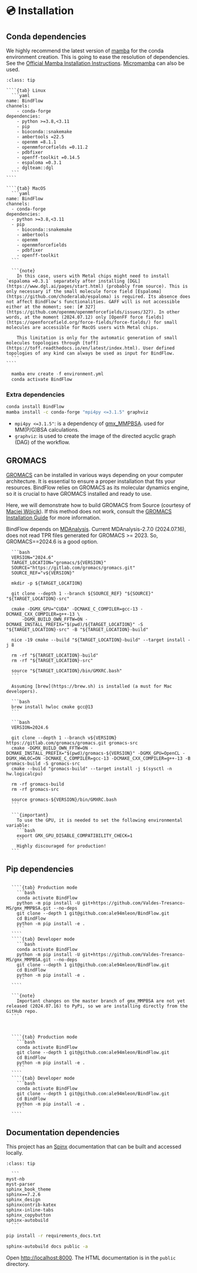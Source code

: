 # 💿 Installation

## Conda dependencies

We highly recommend the latest version of [mamba](https://mamba.readthedocs.io/en/latest/index.html) for the conda environment creation. This is going to ease the resolution of dependencies. See the [Official Mamba Installation Instructions](https://mamba.readthedocs.io/en/latest/installation/mamba-installation.html). [Micromamba](https://mamba.readthedocs.io/en/latest/installation/micromamba-installation.html) can also be used.


`````{admonition} environment.yml
:class: tip

````{tab} Linux
  ```yaml
name: BindFlow
channels:
    - conda-forge
dependencies:
    - python >=3.8,<3.11
    - pip
    - bioconda::snakemake
    - ambertools =22.5
    - openmm =8.1.1
    - openmmforcefields =0.11.2
    - pdbfixer
    - openff-toolkit =0.14.5
    - espaloma =0.3.1
    - dglteam::dgl
  ```
````

````{tab} MacOS
  ```yaml
name: BindFlow
channels:
  - conda-forge
dependencies:
  - python >=3.8,<3.11
  - pip
    - bioconda::snakemake
    - ambertools
    - openmm
    - openmmforcefields
    - pdbfixer
    - openff-toolkit
  ```
  
  ```{note}
    In this case, users with Metal chips might need to install `espaloma =0.3.1` separately after installing [DGL](https://www.dgl.ai/pages/start.html) (probably from source). This is only necessary if the small molecule force field [Espaloma](https://github.com/choderalab/espaloma) is required. Its absence does not affect BindFlow's functionalities. GAFF will is not accessible either at the moment; see: [# 327](https://github.com/openmm/openmmforcefields/issues/327). In other words, at the moment (2024.07.12) only [OpenFF force fields](https://openforcefield.org/force-fields/force-fields/) for small molecules are accessible for MacOS users with Metal chips.
    
    This limitation is only for the automatic generation of small molecules topologies through [toff](https://toff.readthedocs.io/en/latest/index.html). User defined topologies of any kind can always be used as input for BindFlow.
  ```
````

`````

```python
  mamba env create -f environment.yml
  conda activate BindFlow
```

### Extra dependencies

```bash
conda install BindFlow
mamba install -c conda-forge "mpi4py <=3.1.5" graphviz
```

* `mpi4py <=3.1.5"`: is a dependency of [gmx_MMPBSA](https://valdes-tresanco-ms.github.io/gmx_MMPBSA/dev/). used for MM(P/G)BSA calculations.
* `graphviz`: is used to create the image of the directed acyclic graph (DAG) of the workflow.

## GROMACS

[GROMACS](https://www.gromacs.org/) can be installed in various ways depending on your computer architecture. It is essential to ensure a proper installation that fits your resources. BindFlow relies on GROMACS as its molecular dynamics engine, so it is crucial to have GROMACS installed and ready to use.

Here, we will demonstrate how to build GROMACS from Source (courtesy of [Maciej Wójcik](https://biophys.uni-saarland.de/author/maciej-wojcik/)). If this method does not work, consult the [GROMACS Installation Guide](https://manual.gromacs.org/current/install-guide/index.html) for more information.

BindFlow depends on [MDAnalysis](https://www.mdanalysis.org). Current MDAnalysis-2.7.0 (2024.07.16), does not read TPR files generated for GROMACS >= 2023. So, GROMACS==2024.6 is a good option.

````{tab} Linux
  ```bash
  VERSION="2024.6"
  TARGET_LOCATION="gromacs/${VERSION}"
  SOURCE="https://gitlab.com/gromacs/gromacs.git"
  SOURCE_REF="v${VERSION}"

  mkdir -p ${TARGET_LOCATION}

  git clone --depth 1 --branch ${SOURCE_REF} "${SOURCE}" "${TARGET_LOCATION}-src"

  cmake -DGMX_GPU="CUDA" -DCMAKE_C_COMPILER=gcc-13 -DCMAKE_CXX_COMPILER=g++-13 \
      -DGMX_BUILD_OWN_FFTW=ON -DCMAKE_INSTALL_PREFIX="$(pwd)/${TARGET_LOCATION}" -S "${TARGET_LOCATION}-src" -B "${TARGET_LOCATION}-build"

  nice -19 cmake --build "${TARGET_LOCATION}-build" --target install -j 8

  rm -rf "${TARGET_LOCATION}-build"
  rm -rf "${TARGET_LOCATION}-src"

  source "${TARGET_LOCATION}/bin/GMXRC.bash"
  ```
````

````{tab} MacOS
  Assuming [brew](https://brew.sh) is installed (a must for Mac developers).
  
  ```bash
  brew install hwloc cmake gcc@13
  ```
  
  ```bash
  VERSION=2024.6

  git clone --depth 1 --branch v${VERSION} https://gitlab.com/gromacs/gromacs.git gromacs-src
  cmake -DGMX_BUILD_OWN_FFTW=ON -DCMAKE_INSTALL_PREFIX="$(pwd)/gromacs-${VERSION}" -DGMX_GPU=OpenCL -DGMX_HWLOC=ON -DCMAKE_C_COMPILER=gcc-13 -DCMAKE_CXX_COMPILER=g++-13 -B gromacs-build -S gromacs-src
  cmake --build "gromacs-build" --target install -j $(sysctl -n hw.logicalcpu)

  rm -rf gromacs-build
  rm -rf gromacs-src

  source gromacs-${VERSION}/bin/GMXRC.bash
  ```
  
  ```{important}
    To use the GPU, it is needed to set the following environmental variable:
    ```bash
    export GMX_GPU_DISABLE_COMPATIBILITY_CHECK=1
    ```
    Highly discouraged for production!
  ```
````

## Pip dependencies

`````{tab} With MM(P/G)BSA capabilities

  ````{tab} Production mode
    ```bash
    conda activate BindFlow
    python -m pip install -U git+https://github.com/Valdes-Tresanco-MS/gmx_MMPBSA.git --no-deps
    git clone --depth 1 git@github.com:ale94mleon/BindFlow.git
    cd BindFlow 
    python -m pip install -e .
    ```
  ````
  ````{tab} Developer mode
    ```bash
    conda activate BindFlow
    python -m pip install -U git+https://github.com/Valdes-Tresanco-MS/gmx_MMPBSA.git --no-deps
    git clone --depth 1 git@github.com:ale94mleon/BindFlow.git
    cd BindFlow 
    python -m pip install -e .
    ```
  ````
  
  ```{note}
    Important changes on the master branch of gmx_MMPBSA are not yet released (2024.07.16) to PyPi, so we are installing directly from the GitHub repo.
  ```
  
`````

`````{tab} Without MM(P/G)BSA capabilities

  ````{tab} Production mode
    ```bash
    conda activate BindFlow
    git clone --depth 1 git@github.com:ale94mleon/BindFlow.git
    cd BindFlow 
    python -m pip install -e .
    ```
  ````
  ````{tab} Developer mode
    ```bash
    conda activate BindFlow
    git clone --depth 1 git@github.com:ale94mleon/BindFlow.git
    cd BindFlow 
    python -m pip install -e .
    ```
  ````
`````

## Documentation dependencies

This project has an [Spinx](https://www.sphinx-doc.org/en/master/) documentation that can be built and accessed locally.

````{admonition} requirements.txt
:class: tip

  ```
myst-nb
myst-parser
sphinx_book_theme
sphinx==7.2.6
sphinx_design
sphinxcontrib-katex
sphinx-inline-tabs
sphinx_copybutton
sphinx-autobuild
  ```
````

```bash
pip install -r requirements_docs.txt
```

```bash
sphinx-autobuild docs public -a
```

Open [http://localhost:8000](http://localhost:8000). The HTML documentation is in the `public` directory.
